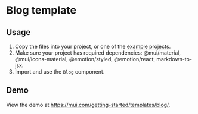 # Blog template

## Usage

<!-- #default-branch-switch -->

1. Copy the files into your project, or one of the [example projects](https://github.com/mui/material-ui/tree/master/examples).
2. Make sure your project has required dependencies: @mui/material, @mui/icons-material, @emotion/styled, @emotion/react, markdown-to-jsx.
3. Import and use the `Blog` component.

## Demo

<!-- #default-branch-switch -->

View the demo at https://mui.com/getting-started/templates/blog/.
